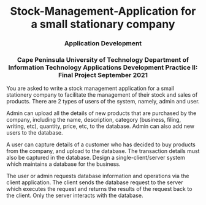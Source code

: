 
<h1 align="center">Stock-Management-Application for a small stationary company</h1>
<h3 align="center">Application Development</h3>


<h3 align="center">Cape Peninsula University of Technology
Department of Information Technology
Applications Development Practice II: Final Project September 2021</h3>

<p>You are asked to write a stock management application for a small stationery
company to facilitate the management of their stock and sales of products. There
are 2 types of users of the system, namely, admin and user.</p>
<p>
Admin can upload all the details of new products that are purchased by the
company, including the name, description, category (business, filing, writing, etc),
quantity, price, etc, to the database. Admin can also add new users to the
database.</p>
<p>
A user can capture details of a customer who has decided to buy products from
the company, and upload to the database. The transaction details must also be
captured in the database.
Design a single-client/server system which maintains a database for the
business.</p>
<p>
The user or admin requests database information and operations via the client
application. The client sends the database request to the server which executes
the request and returns the results of the request back to the client. Only the
server interacts with the database.</p>

